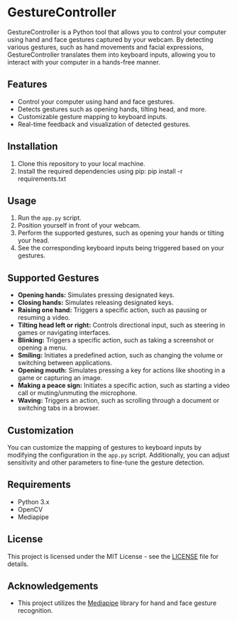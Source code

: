 # GestureController

GestureController is a Python tool that allows you to control your computer using hand and face gestures captured by your webcam. By detecting various gestures, such as hand movements and facial expressions, GestureController translates them into keyboard inputs, allowing you to interact with your computer in a hands-free manner.

## Features
- Control your computer using hand and face gestures.
- Detects gestures such as opening hands, tilting head, and more.
- Customizable gesture mapping to keyboard inputs.
- Real-time feedback and visualization of detected gestures.

## Installation
1. Clone this repository to your local machine.
2. Install the required dependencies using pip:
pip install -r requirements.txt


## Usage
1. Run the `app.py` script.
2. Position yourself in front of your webcam.
3. Perform the supported gestures, such as opening your hands or tilting your head.
4. See the corresponding keyboard inputs being triggered based on your gestures.


## Supported Gestures
- **Opening hands:** Simulates pressing designated keys.
- **Closing hands:** Simulates releasing designated keys.
- **Raising one hand:** Triggers a specific action, such as pausing or resuming a video.
- **Tilting head left or right:** Controls directional input, such as steering in games or navigating interfaces.
- **Blinking:** Triggers a specific action, such as taking a screenshot or opening a menu.
- **Smiling:** Initiates a predefined action, such as changing the volume or switching between applications.
- **Opening mouth:** Simulates pressing a key for actions like shooting in a game or capturing an image.
- **Making a peace sign:** Initiates a specific action, such as starting a video call or muting/unmuting the microphone.
- **Waving:** Triggers an action, such as scrolling through a document or switching tabs in a browser.


## Customization
You can customize the mapping of gestures to keyboard inputs by modifying the configuration in the `app.py` script. Additionally, you can adjust sensitivity and other parameters to fine-tune the gesture detection.

## Requirements
- Python 3.x
- OpenCV
- Mediapipe

## License
This project is licensed under the MIT License - see the [LICENSE](LICENSE) file for details.

## Acknowledgements
- This project utilizes the [Mediapipe](https://google.github.io/mediapipe/) library for hand and face gesture recognition.
